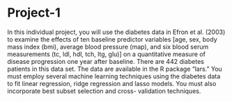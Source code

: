 # Project-1
In this individual project, you will use the diabetes data in Efron et al. (2003) to examine the effects of ten baseline predictor variables [age, sex, body mass index (bmi), average blood pressure (map), and six blood serum measurements (tc, ldl, hdl, tch, ltg, glu)] on a quantitative measure of disease progression one year after baseline. There are 442 diabetes patients in this data set. The data are available in the R package “lars.” You must employ several machine learning techniques using the diabetes data to fit linear regression, ridge regression and lasso models. You must also incorporate best subset selection and cross- validation techniques.
